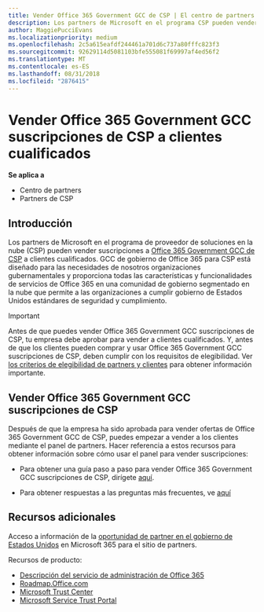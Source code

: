 ```yaml
---
title: Vender Office 365 Government GCC de CSP | El centro de partners
description: Los partners de Microsoft en el programa CSP pueden vender Office 365 Government GCC suscripciones de CSP a clientes cualificados. Office 365 Government GCC de CSP es un conjunto de servicios de productividad en la nube diseñados para el gobierno de Estados Unidos y contratistas del gobierno en sus capacidades gubernamentales e incluye agencias de defensa de civiles y federales de estado, locales, tribales, federal.
author: MaggiePucciEvans
ms.localizationpriority: medium
ms.openlocfilehash: 2c5a615eafdf244461a701d6c737a80fffc823f3
ms.sourcegitcommit: 92629114d5081103bfe555081f69997af4ed56f2
ms.translationtype: MT
ms.contentlocale: es-ES
ms.lasthandoff: 08/31/2018
ms.locfileid: "2876415"
---
```

# <a name="sell-office-365-government-gcc-for-csp-subscriptions-to-qualified-customers"></a>Vender Office 365 Government GCC suscripciones de CSP a clientes cualificados

**Se aplica a**

-  Centro de partners
-  Partners de CSP


## <a name="overview"></a>Introducción

Los partners de Microsoft en el programa de proveedor de soluciones en la nube (CSP) pueden vender suscripciones a [Office 365 Government GCC de CSP](https://www.microsoft.com/microsoft-365/partners/governmentforCSP) a clientes cualificados. GCC de gobierno de Office 365 para CSP está diseñado para las necesidades de nosotros organizaciones gubernamentales y proporciona todas las características y funcionalidades de servicios de Office 365 en una comunidad de gobierno segmentado en la nube que permite a las organizaciones a cumplir gobierno de Estados Unidos estándares de seguridad y cumplimiento. 

>[!IMPORTANT] 
>Antes de que puedes vender Office 365 Government GCC suscripciones de CSP, tu empresa debe aprobar para vender a clientes cualificados. Y, antes de que los clientes pueden comprar y usar Office 365 Government GCC suscripciones de CSP, deben cumplir con los requisitos de elegibilidad. Ver [los criterios de elegibilidad de partners y clientes](csp-gcc-validate.md) para obtener información importante.


## <a name="sell-office-365-government-gcc-for-csp-subscriptions"></a>Vender Office 365 Government GCC suscripciones de CSP

Después de que la empresa ha sido aprobada para vender ofertas de Office 365 Government GCC de CSP, puedes empezar a vender a los clientes mediante el panel de partners. Hacer referencia a estos recursos para obtener información sobre cómo usar el panel para vender suscripciones: 

-   Para obtener una guía paso a paso para vender Office 365 Government GCC suscripciones de CSP, dirígete [aquí](https://go.microsoft.com/fwlink/?linkid=2007323).  

-   Para obtener respuestas a las preguntas más frecuentes, ve [aquí](https://o365pp.blob.core.windows.net/media/Resources/GCC/Office%20365%20Government%20GCC%20for%20CSP%20Partner%20FAQ.docx)


## <a name="additional-resources"></a>Recursos adicionales

Acceso a información de la [oportunidad de partner en el gobierno de Estados Unidos](https://www.microsoft.com/microsoft-365/partners/governmentforCSP) en Microsoft 365 para el sitio de partners.

Recursos de producto:

- [Descripción del servicio de administración de Office 365](https://technet.microsoft.com/library/mt774581.aspx)
- [Roadmap.Office.com](https://products.office.com/business/office-365-roadmap)
- [Microsoft Trust Center](https://www.microsoft.com/TrustCenter/)
- [Microsoft Service Trust Portal](https://aka.ms/STP)

